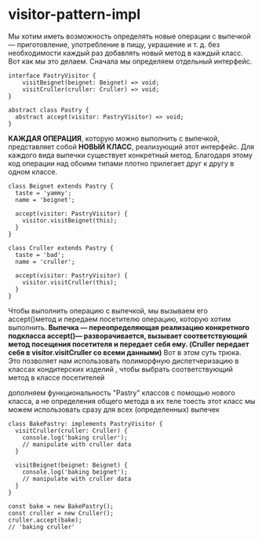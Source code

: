 # visitor-pattern-impl

Мы хотим иметь возможность определять новые операции с выпечкой — приготовление, употребление в пищу, украшение и т. д.
без необходимости каждый раз добавлять новый метод в каждый класс. Вот как мы это делаем. Сначала мы определяем отдельный интерфейс.

```
interface PastryVisitor {
    visitBeignet(beignet: Beignet) => void; 
    visitCruller(cruller: Cruller) => void;
}

abstract class Pastry {
  abstract accept(visitor: PastryVisitor) => void;
}

```

**КАЖДАЯ ОПЕРАЦИЯ**, которую можно выполнить с выпечкой, представляет собой **НОВЫЙ КЛАСС**, реализующий этот интерфейс.
Для каждого вида выпечки существует конкретный метод. Благодаря этому код операции над обоими типами плотно прилегает друг к другу в одном классе.

```
class Beignet extends Pastry {
  taste = 'yammy';
  name = 'beignet';
  
  accept(visitor: PastryVisitor) {
    visitor.visitBeignet(this);
  }
}

class Cruller extends Pastry {
  taste = 'bad';
  name = 'cruller';
  
  accept(visitor: PastryVisitor) {
    visitor.visitCruller(this);
  }
}
```

Чтобы выполнить операцию с выпечкой, мы вызываем его accept()метод и передаем посетителю операцию, которую хотим выполнить. 
**Выпечка — переопределяющая реализацию конкретного подкласса accept()— разворачивается, вызывает соответствующий метод посещения посетителя и передает себя ему. (Cruller передает себя в visitor.visitCruller со всеми данными)**
Вот в этом суть трюка. Это позволяет нам использовать полиморфную диспетчеризацию в классах кондитерских изделий , чтобы выбрать соответствующий метод в классе посетителей


дополняем функциональность "Pastry" классов с помощью нового класса, а не определения общего метода в их теле
тоесть этот класс мы можем использовать сразу для всех (определенных) выпечек

```
class BakePastry: implements PastryVisitor {
  visitCruller(cruller: Cruller) {
    console.log('baking cruller');
    // manipulate with cruller data
  }

  visitBeignet(beignet: Beignet) {
    console.log('baking beignet');
    // manipulate with cruller data
  }
}

const bake = new BakePastry();
const cruller = new Cruller();
cruller.accept(bake);
// 'baking cruller'
```


